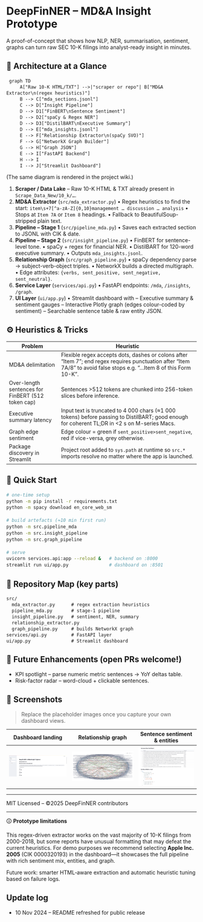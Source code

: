 # DeepFinNER – MD&A Insight Prototype

A proof-of-concept that shows how NLP, NER, summarisation, sentiment, graphs can turn raw SEC 10-K filings into analyst-ready insight in minutes.

## 📐 Architecture at a Glance

```mermaid
 graph TD
     A["Raw 10-K HTML/TXT"] -->|"scraper or repo"| B["MD&A Extractor\n(regex heuristics)"]
     B --> C["mda_sections.jsonl"]
     C --> D["Insight Pipeline"]
     D --> D1["FinBERT\nSentence Sentiment"]
     D --> D2["spaCy & Regex NER"]
     D --> D3["DistilBART\nExecutive Summary"]
     D --> E["mda_insights.jsonl"]
     E --> F["Relationship Extractor\n(spaCy SVO)"]
     F --> G["NetworkX Graph Builder"]
     G --> H["Graph JSON"]
     E --> I["FastAPI Backend"]
     H --> I
     I --> J["Streamlit Dashboard"]
```
(The same diagram is rendered in the project wiki.)

1. **Scraper / Data Lake** – Raw 10-K HTML & TXT already present in `Scrape_Data_New/10_k/…`.
2. **MD&A Extractor** (`src/mda_extractor.py`)
   • Regex heuristics to find the start:
     `item\s+7[^a-zA-Z]{0,10}management … discussion … analysis`
   • Stops at `Item 7A` or `Item 8` headings.
   • Fallback to BeautifulSoup-stripped plain text.
3. **Pipeline – Stage 1** (`src/pipeline_mda.py`)
   • Saves each extracted section to JSONL with CIK & date.
4. **Pipeline – Stage 2** (`src/insight_pipeline.py`)
   • FinBERT for sentence-level tone.
   • spaCy + regex for financial NER.
   • DistilBART for 120-word executive summary.
   • Outputs `mda_insights.jsonl`.
5. **Relationship Graph** (`src/graph_pipeline.py`)
   • spaCy dependency parse → subject-verb-object triples.
   • NetworkX builds a directed multigraph.
   • Edge attributes: `{verbs, sent_positive, sent_negative, sent_neutral}`.
6. **Service Layer** (`services/api.py`)
   • FastAPI endpoints: `/mda`, `/insights`, `/graph`.
7. **UI Layer** (`ui/app.py`)
   • Streamlit dashboard with
     – Executive summary & sentiment gauges
     – Interactive Plotly graph (edges colour-coded by sentiment)
     – Searchable sentence table & raw entity JSON.

## ⚙️ Heuristics & Tricks

| Problem | Heuristic |
|---------|-----------|
| MD&A delimitation | Flexible regex accepts dots, dashes or colons after “Item 7”; end regex requires punctuation after “Item 7A/8” to avoid false stops e.g. “…Item 8 of this Form 10-K”. |
| Over-length sentences for FinBERT (512 token cap) | Sentences >512 tokens are chunked into 256-token slices before inference. |
| Executive summary latency | Input text is truncated to 4 000 chars (≈1 000 tokens) before passing to DistilBART; good enough for coherent TL;DR in <2 s on M-series Macs. |
| Graph edge sentiment | Edge colour = green if `sent_positive>sent_negative`, red if vice-versa, grey otherwise. |
| Package discovery in Streamlit | Project root added to `sys.path` at runtime so `src.*` imports resolve no matter where the app is launched. |

## 🏃 Quick Start

```bash
# one-time setup
python -m pip install -r requirements.txt
python -m spacy download en_core_web_sm

# build artefacts (≈10 min first run)
python -m src.pipeline_mda
python -m src.insight_pipeline
python -m src.graph_pipeline

# serve
uvicorn services.api:app --reload &   # backend on :8000
streamlit run ui/app.py               # dashboard on :8501
```

## 📂 Repository Map (key parts)

```
src/
  mda_extractor.py      # regex extraction heuristics
  pipeline_mda.py       # stage-1 pipeline
  insight_pipeline.py   # sentiment, NER, summary
  relationship_extractor.py
  graph_pipeline.py     # builds NetworkX graph
services/api.py         # FastAPI layer
ui/app.py               # Streamlit dashboard
```

## 📝 Future Enhancements (open PRs welcome!)

* KPI spotlight – parse numeric metric sentences → YoY deltas table.
* Risk-factor radar – word-cloud + clickable sentences.

## 📸 Screenshots

> Replace the placeholder images once you capture your own dashboard views.

| Dashboard landing | Relationship graph | Sentence sentiment & entities |
|---|---|---|
| ![Dashboard](docs/screenshots/dashboard.png) | ![Graph](docs/screenshots/graph.png) | ![Sentiment](docs/screenshots/sentences_entities.png) |

---
MIT Licensed – ©2025 DeepFinNER contributors 

---

🛈 **Prototype limitations**

This regex-driven extractor works on the vast majority of 10-K filings from 2000-2018, but some reports have unusual formatting that may defeat the current heuristics. For demo purposes we recommend selecting **Apple Inc. 2005** (CIK 0000320193) in the dashboard—it showcases the full pipeline with rich sentiment mix, entities, and graph.

Future work: smarter HTML‐aware extraction and automatic heuristic tuning based on failure logs. 
## Update log

- 10 Nov 2024 – README refreshed for public release
